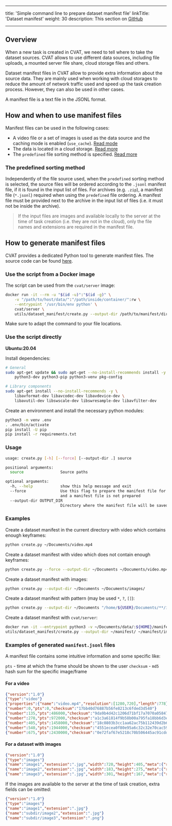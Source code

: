 <!--lint disable maximum-heading-length-->

---

title: 'Simple command line to prepare dataset manifest file'
linkTitle: 'Dataset manifest'
weight: 30
description: This section on [GitHub](https://github.com/cvat-ai/cvat/tree/develop/utils/dataset_manifest)

---

<!--lint disable heading-style-->

## Overview

When a new task is created in CVAT, we need to tell where to take the dataset sources.
CVAT allows to use different data sources, including file uploads, a mounted server
file share, cloud storage files and others.

Dataset manifest files in CVAT allow to provide extra information about the source data.
They are mainly used when working with cloud storages to reduce the amount
of network traffic used and speed up the task creation process. However, they can also
be used in other cases.

A manifest file is a text file in the JSONL format.

## How and when to use manifest files

Manifest files can be used in the following cases:
- A video file or a set of images is used as the data source and
  the caching mode is enabled (`use_cache`). [Read mode](/docs/manual/advanced/data_on_fly/)
- The data is located in a cloud storage. [Read more](/docs/manual/basics/cloud-storages/)
- The `predefined` file sorting method is specified. [Read more](/docs/manual/basics/creating_an_annotation_task/#sorting-method)

### The predefined sorting method

Independently of the file source used, when the `predefined`
sorting method is selected, the source files will be ordered according
to the `.jsonl` manifest file, if it is found in the input list of files.
For archives (e.g. `.zip`), a manifest file (`*.jsonl`) required when using
the `predefined` file ordering. A manifest file must be provided next to the archive
in the input list of files (i.e. it must not be inside the archive).

> If the input files are images and available locally to the server at the time of task creation
(i.e. they are not in the cloud), only the file names and extensions are required in
the manifest file.

## How to generate manifest files

CVAT provides a dedicated Python tool to generate manifest files.
The source code can be found [here](https://github.com/opencv/cvat/tree/develop/utils/dataset_manifest).

### Use the script from a Docker image

The script can be used from the `cvat/server` image:

```bash
docker run -it --rm -u "$(id -u)":"$(id -g)" \
    -v "/path/to/host/data/":"/path/inside/container/":rw \
    --entrypoint '/usr/bin/env python' \
    cvat/server \
    utils/dataset_manifest/create.py --output-dir /path/to/manifest/directory/ /path/to/data/
```

Make sure to adapt the command to your file locations.

### Use the script directly

**Ubuntu:20.04**

Install dependencies:

```bash
# General
sudo apt-get update && sudo apt-get --no-install-recommends install -y \
    python3-dev python3-pip python3-venv pkg-config
```

```bash
# Library components
sudo apt-get install --no-install-recommends -y \
    libavformat-dev libavcodec-dev libavdevice-dev \
    libavutil-dev libswscale-dev libswresample-dev libavfilter-dev
```

Create an environment and install the necessary python modules:

```bash
python3 -m venv .env
. .env/bin/activate
pip install -U pip
pip install -r requirements.txt
```

### Usage

```bash
usage: create.py [-h] [--force] [--output-dir .] source

positional arguments:
  source                Source paths

optional arguments:
  -h, --help            show this help message and exit
  --force               Use this flag to prepare the manifest file for video data if by default the video does not meet the requirements
                        and a manifest file is not prepared
  --output-dir OUTPUT_DIR
                        Directory where the manifest file will be saved
```

### Examples

Create a dataset manifest in the current directory with video which contains enough keyframes:

```bash
python create.py ~/Documents/video.mp4
```

Create a dataset manifest with video which does not contain enough keyframes:

```bash
python create.py --force --output-dir ~/Documents ~/Documents/video.mp4
```

Create a dataset manifest with images:

```bash
python create.py --output-dir ~/Documents ~/Documents/images/
```

Create a dataset manifest with pattern (may be used `*`, `?`, `[]`):

```bash
python create.py --output-dir ~/Documents "/home/${USER}/Documents/**/image*.jpeg"
```

Create a dataset manifest with `cvat/server`:

```bash
docker run -it --entrypoint python3 -v ~/Documents/data/:${HOME}/manifest/:rw cvat/server
utils/dataset_manifest/create.py --output-dir ~/manifest/ ~/manifest/images/
```

### Examples of generated `manifest.jsonl` files

A manifest file contains some intuitive information and some specific like:

`pts` - time at which the frame should be shown to the user
`checksum` - `md5` hash sum for the specific image/frame

#### For a video

```json
{"version":"1.0"}
{"type":"video"}
{"properties":{"name":"video.mp4","resolution":[1280,720],"length":778}}
{"number":0,"pts":0,"checksum":"17bb40d76887b56fe8213c6fded3d540"}
{"number":135,"pts":486000,"checksum":"9da9b4d42c1206d71bf17a7070a05847"}
{"number":270,"pts":972000,"checksum":"a1c3a61814f9b58b00a795fa18bb6d3e"}
{"number":405,"pts":1458000,"checksum":"18c0803b3cc1aa62ac75b112439d2b62"}
{"number":540,"pts":1944000,"checksum":"4551ecea0f80e95a6c32c32e70cac59e"}
{"number":675,"pts":2430000,"checksum":"0e72faf67e5218c70b506445ac91cdd7"}
```

#### For a dataset with images

```json
{"version":"1.0"}
{"type":"images"}
{"name":"image1","extension":".jpg","width":720,"height":405,"meta":{"related_images":[]},"checksum":"548918ec4b56132a5cff1d4acabe9947"}
{"name":"image2","extension":".jpg","width":183,"height":275,"meta":{"related_images":[]},"checksum":"4b4eefd03cc6a45c1c068b98477fb639"}
{"name":"image3","extension":".jpg","width":301,"height":167,"meta":{"related_images":[]},"checksum":"0e454a6f4a13d56c82890c98be063663"}
```

If the images are available to the server at the time of task creation,
extra fields can be omitted:

```json
{"version":"1.0"}
{"type":"images"}
{"name":"image1","extension":".jpg"}
{"name":"subdir/image2","extension":".jpg"}
{"name":"subdir/image3","extension":".png"}
```
